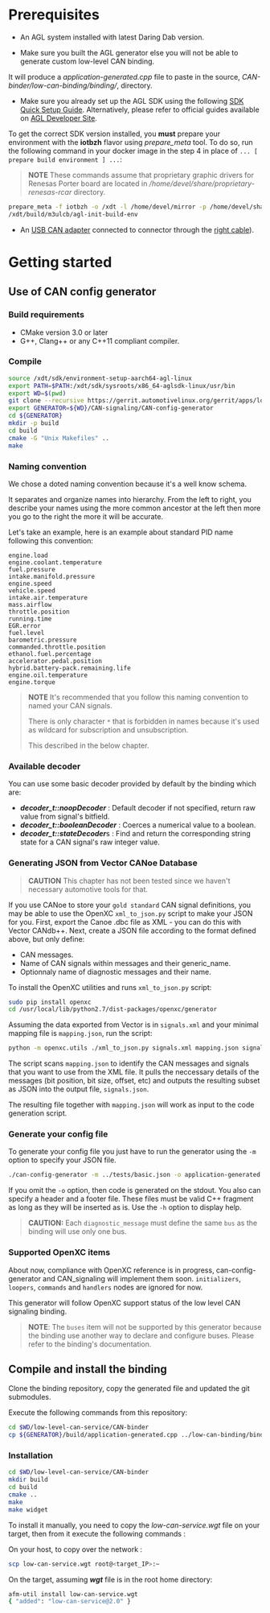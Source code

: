 # Prerequisites

* An AGL system installed with latest Daring Dab version.

* Make sure you built the AGL generator else you will not be able to generate custom low-level CAN binding.

It will produce a _application-generated.cpp_ file to paste in the source, _CAN-binder/low-can-binding/binding/_, directory.

* Make sure you already set up the AGL SDK using the following [SDK Quick Setup Guide](http://docs.iot.bzh/docs/getting_started/en/dev/reference/setup-sdk-environment.html). Alternatively, please refer to official guides available on [AGL Developer Site](http://docs.automotivelinux.org/docs/devguides/en/dev/#guides).

To get the correct SDK version installed, you **must** prepare your environment with the **iotbzh** flavor using _prepare_meta_ tool. To do so, run the following command in your docker image in the step 4 in place of `... [ prepare build environment ] ...`:

> **NOTE** These commands assume that proprietary graphic drivers for Renesas Porter board are located in _/home/devel/share/proprietary-renesas-rcar_ directory.

```bash
prepare_meta -f iotbzh -o /xdt -l /home/devel/mirror -p /home/devel/share/proprietary-renesas-rcar/ -t m3ulcb -e wipeconfig -e rm_work -e cleartemp
/xdt/build/m3ulcb/agl-init-build-env
```

* An [USB CAN adapter](http://shop.8devices.com/usb2can) connected to connector through the [right cable](http://www.mouser.fr/ProductDetail/EasySync/OBD-M-DB9-F-ES/)).

<!-- pagebreak -->

# Getting started

## Use of CAN config generator

### Build requirements

* CMake version 3.0 or later
* G++, Clang++ or any C++11 compliant compiler.

### Compile

```bash
source /xdt/sdk/environment-setup-aarch64-agl-linux
export PATH=$PATH:/xdt/sdk/sysroots/x86_64-aglsdk-linux/usr/bin
export WD=$(pwd)
git clone --recursive https://gerrit.automotivelinux.org/gerrit/apps/low-level-can-service
export GENERATOR=${WD}/CAN-signaling/CAN-config-generator
cd ${GENERATOR}
mkdir -p build
cd build
cmake -G "Unix Makefiles" ..
make
```

### Naming convention

We chose a doted naming convention because it's a well know schema.

It separates and organize names into hierarchy. From the left to right, you describe your names using the more common ancestor at the left then more you go to the right the more it will be accurate.

Let's take an example, here is an example about standard PID name following this convention:

```
engine.load
engine.coolant.temperature
fuel.pressure
intake.manifold.pressure
engine.speed
vehicle.speed
intake.air.temperature
mass.airflow
throttle.position
running.time
EGR.error
fuel.level
barometric.pressure
commanded.throttle.position
ethanol.fuel.percentage
accelerator.pedal.position
hybrid.battery-pack.remaining.life
engine.oil.temperature
engine.torque
```

> **NOTE** It's recommended that you follow this naming convention to named your CAN signals.
>
> There is only character `*` that is forbidden in names because it's used as wildcard for subscription and unsubscription.
>
> This described in the below chapter.

### Available decoder

You can use some basic decoder provided by default by the binding which are:

* ***decoder_t::noopDecoder*** : Default decoder if not specified, return raw value from signal's bitfield.
* ***decoder_t::booleanDecoder*** : Coerces a numerical value to a boolean.
* ***decoder_t::stateDecoder***s : Find and return the corresponding string state for a CAN signal's raw integer value.

### Generating JSON from Vector CANoe Database

> **CAUTION** This chapter has not been tested since we haven't necessary automotive tools for that.

If you use CANoe to store your `gold standard` CAN signal definitions, you may be able to use the OpenXC `xml_to_json.py` script to make your JSON for you. First, export the Canoe .dbc file as XML - you can do this with Vector CANdb++. Next, create a JSON file according to the format defined above, but only define:

* CAN messages.
* Name of CAN signals within messages and their generic_name.
* Optionnaly name of diagnostic messages and their name.

To install the OpenXC utilities and runs `xml_to_json.py` script:

```bash
sudo pip install openxc
cd /usr/local/lib/python2.7/dist-packages/openxc/generator
```

Assuming the data exported from Vector is in `signals.xml` and your minimal mapping file is `mapping.json`, run the script:

```bash
python -m openxc.utils ./xml_to_json.py signals.xml mapping.json signals.json
```

The script scans `mapping.json` to identify the CAN messages and signals that you want to use from the XML file. It pulls the neccessary details of the messages (bit position, bit size, offset, etc) and outputs the resulting subset as JSON into the output file, `signals.json`.

The resulting file together with `mapping.json` will work as input to the code generation script.

### Generate your config file

To generate your config file you just have to run the generator using the `-m` option to specify your JSON file.

```bash
./can-config-generator -m ../tests/basic.json -o application-generated.cpp
```

If you omit the `-o` option, then code is generated on the stdout.
You also can specify a header and a footer file.
These files must be valid C++ fragment as long as they will be inserted as is.
Use the `-h` option to display help.

> **CAUTION:** Each `diagnostic_message` must define the same `bus` as the binding will use only one bus.

### Supported OpenXC items

About now, compliance with OpenXC reference is in progress, can-config-generator and CAN\_signaling will implement them soon.
`initializers`, `loopers`, `commands` and `handlers` nodes are ignored for now.

This generator will follow OpenXC support status of the low level CAN signaling binding.

> **NOTE**: The `buses` item will not be supported by this generator because the binding use another way to declare and configure buses. Please refer to the binding's documentation.

## Compile and install the binding

Clone the binding repository, copy the generated file and updated the git submodules.

Execute the following commands from this repository:

```bash
cd $WD/low-level-can-service/CAN-binder
cp ${GENERATOR}/build/application-generated.cpp ../low-can-binding/binding
```

### Installation

```bash
cd $WD/low-level-can-service/CAN-binder
mkdir build
cd build
cmake ..
make
make widget
```

To install it manually, you need to copy the _low-can-service.wgt_ file on your target, then from it execute the following commands :

On your host, to copy over the network :

```bash
scp low-can-service.wgt root@<target_IP>:~
```

On the target, assuming _**wgt**_ file is in the root home directory:

```bash
afm-util install low-can-service.wgt
{ "added": "low-can-service@2.0" }
```
